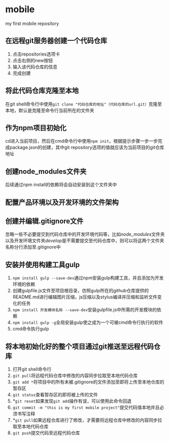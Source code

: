 # mobile
my first mobile repository
## 在远程git服务器创建一个代码仓库

1. 点击repositories选项卡
2. 点击右侧的new按钮
3. 输入该代码仓库的信息
4. 完成创建

## 将此代码仓库克隆至本地

在git shell命令行中使用`git clone "代码仓库的地址"（代码仓库的url.git）`克隆至本地，默认是克隆至命令行当前所在的文件夹

## 作为npm项目初始化

cd进入当前项目，然后在cmd命令行中使用`npm init`，根据提示步骤一步一步完成package.json的创建，其中git repository选项的值就应该为当前项目的git仓库地址

## 创建node_modules文件夹

后续通过npm install的依赖将会自动安装到这个文件夹中

## 配置产品环境以及开发环境的文件架构

## 创建并编辑.gitignore文件

忽略一些不必要提交到代码仓库中的开发环境代码等，比如*node_modules*文件夹以及开发环境文件夹*develop*是不需要提交至代码仓库中，则可以将这两个文件夹名称分行添加至.gitignore中

## 安装并使用构建工具gulp

1. `npm install gulp --save-dev`通过npm安装gulp构建工具，并且添加为开发环境的依赖
2. 创建gulpfile.js文件至项目根目录，仿照gulp所在的github仓库提供的README.md进行编辑图片压缩，js压缩以及stylus编译并压缩和监听文件变化的任务
3. `npm install 开发模块名称 --save-dev`安装gulpfile.js中所需的开发模块的依赖
4. `npm install gulp -g`全局安装gulp使之成为一个可被cmd命令行执行的软件
5. cmd命令执行gulp

## 将本地初始化好的整个项目通过git推送至远程代码仓库

1. 打开git shell命令行
2. `git pull`将远程代码仓库中修改的内容同步拉取至本地代码仓库
3. `git add *`将项目中的所有未被.gitignore的文件添加至即将上传至本地仓库的暂存区
4. `git status`查看暂存区的即将被上传的文件
5. \*`git reset`如果发现`git add`操作有误，可以使用此命令回退
6. `git commit -m "this is my first mobile project"`提交代码值本地并且必须书写注释
7. \*`git pull`如果远程仓库进行了修改，才需要将远程仓库中修改的内容同步拉取至本地代码仓库
8. `git push`提交代码至远程代码仓库
